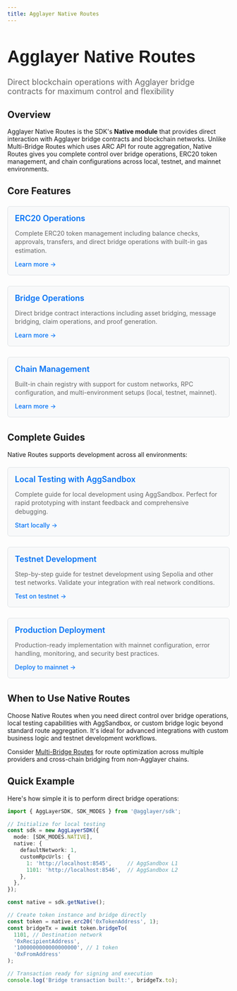```yaml
---
title: Agglayer Native Routes
---
```


<!-- Page Header Component -->
<h1 style="text-align: left; font-size: 38px; font-weight: 700; font-family: 'Inter Tight', sans-serif;">
  Agglayer Native Routes
</h1>

<div style="text-align: left; margin: 0.5rem 0;">
  <p style="font-size: 18px; color: #666; max-width: 600px; margin: 0;">
    Direct blockchain operations with Agglayer bridge contracts for maximum control and flexibility
  </p>
</div>

## Overview

Agglayer Native Routes is the SDK's **Native module** that provides direct interaction with Agglayer bridge contracts and blockchain networks. Unlike Multi-Bridge Routes which uses ARC API for route aggregation, Native Routes gives you complete control over bridge operations, ERC20 token management, and chain configurations across local, testnet, and mainnet environments.

## Core Features

<div style="display: flex; flex-direction: column; gap: 1rem; max-width: 800px; margin: 1rem 0;">

  <!-- ERC20 Operations Card -->
  <div style="background: #f8f9fa; border: 1px solid #dee2e6; border-radius: 6px; padding: 1rem 1rem; margin: 0.25rem 0;">
    <h3 style="color: #0071F7; margin: 0 0 0.5rem 0; font-size: 18px; font-weight: 600;">
      ERC20 Operations
    </h3>
    <p style="color: #666; margin-bottom: 0.75rem; line-height: 1.4; font-size: 14px;">
      Complete ERC20 token management including balance checks, approvals, transfers, and direct bridge operations with built-in gas estimation.
    </p>
    <a href="/agglayer/developer-tools/agglayer-sdk/agglayer-native-routes/operations/erc20-operations/" style="color: #0071F7; text-decoration: none; font-weight: 500; font-size: 14px;">
      Learn more →
    </a>
  </div>

  <!-- Bridge Operations Card -->
  <div style="background: #f8f9fa; border: 1px solid #dee2e6; border-radius: 6px; padding: 1rem 1rem; margin: 0.25rem 0;">
    <h3 style="color: #0071F7; margin: 0 0 0.5rem 0; font-size: 18px; font-weight: 600;">
      Bridge Operations
    </h3>
    <p style="color: #666; margin-bottom: 0.75rem; line-height: 1.4; font-size: 14px;">
      Direct bridge contract interactions including asset bridging, message bridging, claim operations, and proof generation.
    </p>
    <a href="/agglayer/developer-tools/agglayer-sdk/agglayer-native-routes/operations/bridge-operations/" style="color: #0071F7; text-decoration: none; font-weight: 500; font-size: 14px;">
      Learn more →
    </a>
  </div>

  <!-- Chain Management Card -->
  <div style="background: #f8f9fa; border: 1px solid #dee2e6; border-radius: 6px; padding: 1rem 1rem; margin: 0.25rem 0;">
    <h3 style="color: #0071F7; margin: 0 0 0.5rem 0; font-size: 18px; font-weight: 600;">
      Chain Management
    </h3>
    <p style="color: #666; margin-bottom: 0.75rem; line-height: 1.4; font-size: 14px;">
      Built-in chain registry with support for custom networks, RPC configuration, and multi-environment setups (local, testnet, mainnet).
    </p>
    <a href="/agglayer/developer-tools/agglayer-sdk/agglayer-native-routes/operations/chain-management/" style="color: #0071F7; text-decoration: none; font-weight: 500; font-size: 14px;">
      Learn more →
    </a>
  </div>

</div>

## Complete Guides

Native Routes supports development across all environments:

<div style="display: flex; flex-direction: column; gap: 1rem; max-width: 800px; margin: 1rem 0;">

  <!-- Local Testing Card -->
  <div style="background: #f8f9fa; border: 1px solid #dee2e6; border-radius: 6px; padding: 1rem 1rem; margin: 0.25rem 0;">
    <h3 style="color: #0071F7; margin: 0 0 0.5rem 0; font-size: 18px; font-weight: 600;">
      Local Testing with AggSandbox
    </h3>
    <p style="color: #666; margin-bottom: 0.75rem; line-height: 1.4; font-size: 14px;">
      Complete guide for local development using AggSandbox. Perfect for rapid prototyping with instant feedback and comprehensive debugging.
    </p>
    <a href="/agglayer/developer-tools/agglayer-sdk/agglayer-native-routes/step-by-step-guide/native-route-locally/" style="color: #0071F7; text-decoration: none; font-weight: 500; font-size: 14px;">
      Start locally →
    </a>
  </div>

  <!-- Testnet Testing Card -->
  <div style="background: #f8f9fa; border: 1px solid #dee2e6; border-radius: 6px; padding: 1rem 1rem; margin: 0.25rem 0;">
    <h3 style="color: #0071F7; margin: 0 0 0.5rem 0; font-size: 18px; font-weight: 600;">
      Testnet Development
    </h3>
    <p style="color: #666; margin-bottom: 0.75rem; line-height: 1.4; font-size: 14px;">
      Step-by-step guide for testnet development using Sepolia and other test networks. Validate your integration with real network conditions.
    </p>
    <a href="/agglayer/developer-tools/agglayer-sdk/agglayer-native-routes/step-by-step-guide/native-route-testnet/" style="color: #0071F7; text-decoration: none; font-weight: 500; font-size: 14px;">
      Test on testnet →
    </a>
  </div>

  <!-- Production Deployment Card -->
  <div style="background: #f8f9fa; border: 1px solid #dee2e6; border-radius: 6px; padding: 1rem 1rem; margin: 0.25rem 0;">
    <h3 style="color: #0071F7; margin: 0 0 0.5rem 0; font-size: 18px; font-weight: 600;">
      Production Deployment
    </h3>
    <p style="color: #666; margin-bottom: 0.75rem; line-height: 1.4; font-size: 14px;">
      Production-ready implementation with mainnet configuration, error handling, monitoring, and security best practices.
    </p>
    <a href="/agglayer/developer-tools/agglayer-sdk/agglayer-native-routes/step-by-step-guide/native-route-mainnet/" style="color: #0071F7; text-decoration: none; font-weight: 500; font-size: 14px;">
      Deploy to mainnet →
    </a>
  </div>

</div>

## When to Use Native Routes

Choose Native Routes when you need direct control over bridge operations, local testing capabilities with AggSandbox, or custom bridge logic beyond standard route aggregation. It's ideal for advanced integrations with custom business logic and testnet development workflows.

Consider [Multi-Bridge Routes](/agglayer/developer-tools/agglayer-sdk/multi-bridge-routes/) for route optimization across multiple providers and cross-chain bridging from non-Agglayer chains.

## Quick Example

Here's how simple it is to perform direct bridge operations:

```typescript
import { AggLayerSDK, SDK_MODES } from '@agglayer/sdk';

// Initialize for local testing
const sdk = new AggLayerSDK({
  mode: [SDK_MODES.NATIVE],
  native: {
    defaultNetwork: 1,
    customRpcUrls: {
      1: 'http://localhost:8545',     // AggSandbox L1
      1101: 'http://localhost:8546',  // AggSandbox L2
    },
  },
});

const native = sdk.getNative();

// Create token instance and bridge directly
const token = native.erc20('0xTokenAddress', 1);
const bridgeTx = await token.bridgeTo(
  1101, // Destination network
  '0xRecipientAddress',
  '1000000000000000000', // 1 token
  '0xFromAddress'
);

// Transaction ready for signing and execution
console.log('Bridge transaction built:', bridgeTx.to);
```
